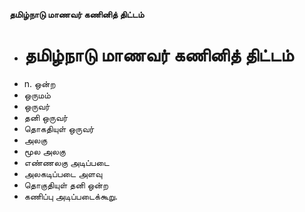 **தமிழ்நாடு மாணவர் கணினித் திட்டம்**
- # தமிழ்நாடு மாணவர் கணினித் திட்டம்
- n. ஒன்ற
- ஒருமம்
- ஒருவர்
- தனி ஒருவர்
- தொகதியுள் ஒருவர்
- அலகு
- மூல அலகு
- எண்ணலகு அடிப்படை
- அலகடிப்படை அளவு
- தொகுதியுள் தனி ஒன்ற
- கணிப்பு அடிப்படைக்கூறு.

